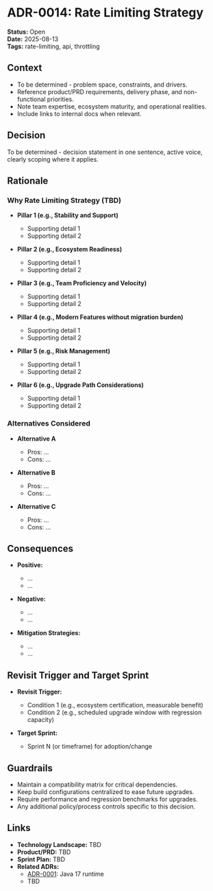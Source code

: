 # ADR-0014: Rate Limiting Strategy

**Status:** Open   
**Date:** 2025-08-13   
**Tags:** rate-limiting, api, throttling   

## Context

- To be determined - problem space, constraints, and drivers.  
- Reference product/PRD requirements, delivery phase, and non-functional priorities.  
- Note team expertise, ecosystem maturity, and operational realities.  
- Include links to internal docs when relevant.  

## Decision

To be determined - decision statement in one sentence, active voice, clearly scoping where it applies.

## Rationale

### Why Rate Limiting Strategy (TBD)

- **Pillar 1 (e.g., Stability and Support)**  
  - Supporting detail 1  
  - Supporting detail 2  

- **Pillar 2 (e.g., Ecosystem Readiness)**    
  - Supporting detail 1  
  - Supporting detail 2  

- **Pillar 3 (e.g., Team Proficiency and Velocity)**  
  - Supporting detail 1  
  - Supporting detail 2  

- **Pillar 4 (e.g., Modern Features without migration burden)**
  - Supporting detail 1  
  - Supporting detail 2  

- **Pillar 5 (e.g., Risk Management)**
  - Supporting detail 1  
  - Supporting detail 2  

- **Pillar 6 (e.g., Upgrade Path Considerations)**
  - Supporting detail 1  
  - Supporting detail 2    

### Alternatives Considered

- **Alternative A**  
  - Pros: …  
  - Cons: …  

- **Alternative B**  
  - Pros: …  
  - Cons: …  

- **Alternative C**  
  - Pros: …  
  - Cons: …  

## Consequences

- **Positive:**  
  - …  
  - …  

- **Negative:**  
  - …  
  - …  

- **Mitigation Strategies:**  
  - …  
  - …  

## Revisit Trigger and Target Sprint  

- **Revisit Trigger:**  
  - Condition 1 (e.g., ecosystem certification, measurable benefit)  
  - Condition 2 (e.g., scheduled upgrade window with regression capacity)  

- **Target Sprint:**  
  - Sprint N (or timeframe) for adoption/change  

## Guardrails

- Maintain a compatibility matrix for critical dependencies.  
- Keep build configurations centralized to ease future upgrades.  
- Require performance and regression benchmarks for upgrades.  
- Any additional policy/process controls specific to this decision.  

## Links

- **Technology Landscape:** TBD  
- **Product/PRD:** TBD  
- **Sprint Plan:** TBD  
- **Related ADRs:**  
  - [ADR-0001](ADR-0001-java-17-runtime.md): Java 17 runtime  
  - TBD  
